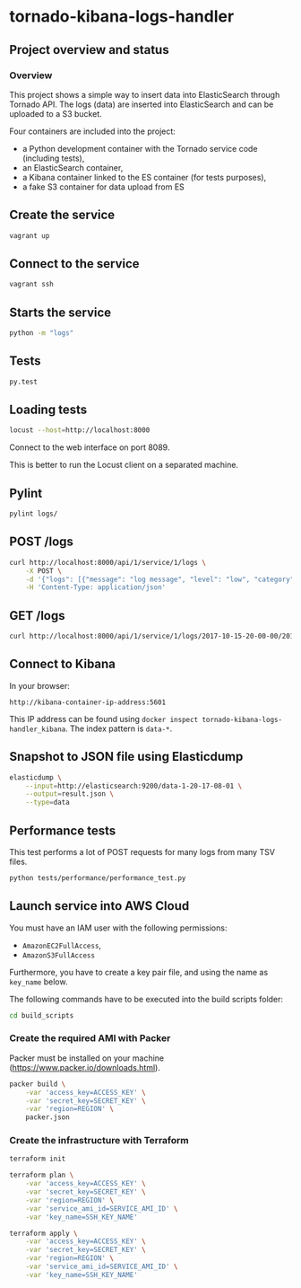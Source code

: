 # tornado-kibana-logs-handler

## Project overview and status

### Overview

This project shows a simple way to insert data into ElasticSearch through Tornado API.
The logs (data) are inserted into ElasticSearch and can be uploaded to a S3 bucket.

Four containers are included into the project:
* a Python development container with the Tornado service code (including tests),
* an ElasticSearch container,
* a Kibana container linked to the ES container (for tests purposes),
* a fake S3 container for data upload from ES

## Create the service

```bash
vagrant up
```

## Connect to the service

```bash
vagrant ssh
```

## Starts the service

```bash
python -m "logs"
```

## Tests

```bash
py.test
```

## Loading tests

```bash
locust --host=http://localhost:8000
```

Connect to the web interface on port 8089.

This is better to run the Locust client on a separated machine.

## Pylint

```bash
pylint logs/
```

## POST /logs

```bash
curl http://localhost:8000/api/1/service/1/logs \
    -X POST \
    -d '{"logs": [{"message": "log message", "level": "low", "category": "my category", "date": "1502304972"}]}' \
    -H 'Content-Type: application/json'
```

## GET /logs

```bash
curl http://localhost:8000/api/1/service/1/logs/2017-10-15-20-00-00/2017-10-16-15-00-00
```

## Connect to Kibana

In your browser:

```
http://kibana-container-ip-address:5601
```

This IP address can be found using `docker inspect tornado-kibana-logs-handler_kibana`.
The index pattern is `data-*`.

## Snapshot to JSON file using Elasticdump

```bash
elasticdump \
    --input=http://elasticsearch:9200/data-1-20-17-08-01 \
    --output=result.json \
    --type=data
```

## Performance tests

This test performs a lot of POST requests for many logs from many TSV files.

```bash
python tests/performance/performance_test.py
```

## Launch service into AWS Cloud

You must have an IAM user with the following permissions:
 * `AmazonEC2FullAccess`,
 * `AmazonS3FullAccess`

Furthermore, you have to create a key pair file, and using the name as `key_name` below.

The following commands have to be executed into the build scripts folder:

```bash
cd build_scripts
```

### Create the required AMI with Packer

Packer must be installed on your machine
(https://www.packer.io/downloads.html).

```bash
packer build \
    -var 'access_key=ACCESS_KEY' \
    -var 'secret_key=SECRET_KEY' \
    -var 'region=REGION' \
    packer.json
```

### Create the infrastructure with Terraform

```bash
terraform init

terraform plan \
    -var 'access_key=ACCESS_KEY' \
    -var 'secret_key=SECRET_KEY' \
    -var 'region=REGION' \
    -var 'service_ami_id=SERVICE_AMI_ID' \
    -var 'key_name=SSH_KEY_NAME'

terraform apply \
    -var 'access_key=ACCESS_KEY' \
    -var 'secret_key=SECRET_KEY' \
    -var 'region=REGION' \
    -var 'service_ami_id=SERVICE_AMI_ID' \
    -var 'key_name=SSH_KEY_NAME'
```
